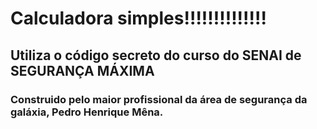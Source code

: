 # Calculadora simples!!!!!!!!!!!!!!

## Utiliza o código secreto do curso do SENAI de SEGURANÇA MÁXIMA

### Construido pelo maior profissional da área de segurança da galáxia, Pedro Henrique Mêna.
